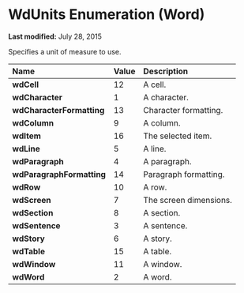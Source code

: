 
# WdUnits Enumeration (Word)

 **Last modified:** July 28, 2015

Specifies a unit of measure to use.


|**Name**|**Value**|**Description**|
|:-----|:-----|:-----|
| **wdCell**|12|A cell.|
| **wdCharacter**|1|A character.|
| **wdCharacterFormatting**|13|Character formatting.|
| **wdColumn**|9|A column.|
| **wdItem**|16|The selected item.|
| **wdLine**|5|A line.|
| **wdParagraph**|4|A paragraph.|
| **wdParagraphFormatting**|14|Paragraph formatting.|
| **wdRow**|10|A row.|
| **wdScreen**|7|The screen dimensions.|
| **wdSection**|8|A section.|
| **wdSentence**|3|A sentence.|
| **wdStory**|6|A story.|
| **wdTable**|15|A table.|
| **wdWindow**|11|A window.|
| **wdWord**|2|A word.|
